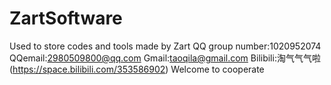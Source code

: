 # ZartSoftware
Used to store codes and tools made by Zart
QQ group number:1020952074
QQemail:2980509800@qq.com
Gmail:taoqila@gmail.com
Bilibili:淘气气气啦 (https://space.bilibili.com/353586902)
Welcome to cooperate
